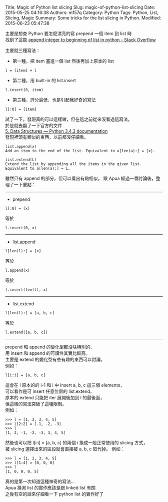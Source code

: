 Title: Magic of Python list slicing
Slug: magic-of-python-list-slicing
Date: 2015-05-25 04:16:38
Authors: m157q
Category: Python
Tags: Python, List, Slicing, Magic
Summary: Some tricks for the list slicing in Python.
Modified: 2015-06-23 05:47:38

主要是想查 Python 要怎麼漂亮的寫 prepend 一個 item 到 list 時  
找到了這篇 [append integer to beginning of list in python - Stack Overflow](http://stackoverflow.com/questions/17911091/append-integer-to-beginning-of-list-in-python)

主要就三種寫法：  

+ 第一種，把 item 塞進一個 list 然後再加上原本的 list  
```
l = [item] + l
```  

+ 第二種，用 built-in 的 list.insert  
```
l.insert(0, item)
``` 

+ 第三種，評分最低、也是引起我好奇的寫法  
```
l[:0] = [item]
``` 
 
試了一下，發現真的可以這樣做，但在這之前從來沒看過這寫法。  
於是就去翻了一下官方的文件  
[5. Data Structures — Python 3.4.3 documentation](https://docs.python.org/3.4/tutorial/datastructures.html)  
發現裡頭有類似的東西，以前都沒仔細看。

```
list.append(x)
Add an item to the end of the list. Equivalent to a[len(a):] = [x].

list.extend(L)
Extend the list by appending all the items in the given list. Equivalent to a[len(a):] = L.
```

雖然只有 append 的部分，但可以看出有點相似，
跟 Apua 經過一番討論後，整理了一下重點：

---

+ prepend
```
l[:0] = [x]
```  
等於  
```
l.insert(0, x)
```

---

+ list.append
```
l[len(l):] = [x]
```
等於  
```
l.append(x)
```
等於  
```
l.insert(len(l), x)
```

---

+ list.extend
```
l[len(l):] = [a, b, c]
```
等於  
```
l.extend([a, b, c])
```

---

prepend 和 append 的變化型都沒啥特別的，  
用 insert 和 append 的可讀性其實比較高。  
主要是 extend 的變化型有些有趣的東西可以討論。  
例如：  

```
l[i:i] = [a, b, c]
```  

這會在 l 原本的的 i-1 和 i 中 insert a, b, c 這三個 elements，  
可以看作是可 insert 任意位置的 list.extend，  
原本的 extend 只能把 iter 展開後加到 l 的最後面，  
但這樣的寫法突破了這種限制。  
例如：

```
>>> l = [1, 2, 3, 4, 5]
>>> l[2:2] = [-1, -2, -3]
>>> l
[1, 2, -1, -2, -3, 3, 4, 5]
```

然後也可以把 l[i:i] = [a, b, c] 的兩個 i 換成一般正常使用的 slicing 方式，  
被 slicing 選擇出來的區段就會直接被 a, b, c 取代掉。
例如：  

```
>>> l = [1, 2, 3, 4, 5]
>>> l[1:4] = [0, 0, 0]
>>> l
[1, 0, 0, 0, 5]
```
  
真的是第一次知道這種神奇的寫法...  
Apua 猜測 list 的實作應該是跟 linked list 有關  
之後有空的話來仔細看一下 python list 的實作好了    

